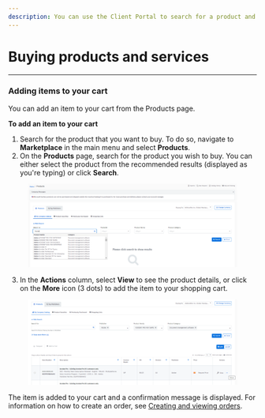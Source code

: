 ```yaml
---
description: You can use the Client Portal to search for a product and add it to your cart.
---
```


# Buying products and services

***

### Adding items to your cart

You can add an item to your cart from the Products page.&#x20;

**To add an item to your cart**

1. Search for the product that you want to buy. To do so, navigate to **Marketplace** in the main menu and select **Products**.
2. On the **Products** page, search for the product you wish to buy. You can either select the product from the recommended results (displayed as you're typing) or click **Search**.&#x20;

<div data-full-width="true">

<figure><img src="../../.gitbook/assets/image (3) (1) (1) (1) (1) (1).png" alt="" width="563"><figcaption></figcaption></figure>

</div>

3. In the **Actions** column, select **View** to see the product details, or click on the **More** icon (3 dots) to add the item to your shopping cart.&#x20;

<figure><img src="../../.gitbook/assets/image (6) (1) (1) (1) (1).png" alt="" width="563"><figcaption></figcaption></figure>

The item is added to your cart and a confirmation message is displayed. For information on how to create an order, see [Creating and viewing orders](../orders/creating-and-viewing-orders.md).

